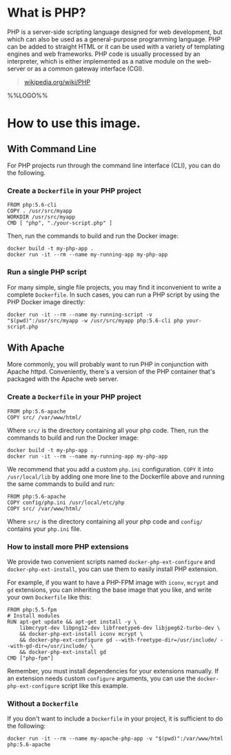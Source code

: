 # What is PHP?

PHP is a server-side scripting language designed for web development, but which
can also be used as a general-purpose programming language. PHP can be added to
straight HTML or it can be used with a variety of templating engines and web
frameworks. PHP code is usually processed by an interpreter, which is either
implemented as a native module on the web-server or as a common gateway
interface (CGI).

> [wikipedia.org/wiki/PHP](http://en.wikipedia.org/wiki/PHP)

%%LOGO%%

# How to use this image.

## With Command Line

For PHP projects run through the command line interface (CLI), you can do the
following.

### Create a `Dockerfile` in your PHP project

    FROM php:5.6-cli
    COPY . /usr/src/myapp
    WORKDIR /usr/src/myapp
    CMD [ "php", "./your-script.php" ]

Then, run the commands to build and run the Docker image:

    docker build -t my-php-app .
    docker run -it --rm --name my-running-app my-php-app

### Run a single PHP script

For many simple, single file projects, you may find it inconvenient to write a
complete `Dockerfile`. In such cases, you can run a PHP script by using the PHP
Docker image directly:

    docker run -it --rm --name my-running-script -v "$(pwd)":/usr/src/myapp -w /usr/src/myapp php:5.6-cli php your-script.php

## With Apache

More commonly, you will probably want to run PHP in conjunction with Apache
httpd. Conveniently, there's a version of the PHP container that's packaged with
the Apache web server.

### Create a `Dockerfile` in your PHP project

    FROM php:5.6-apache
    COPY src/ /var/www/html/

Where `src/` is the directory containing all your php code. Then, run the commands to build and run the Docker image:

    docker build -t my-php-app .
    docker run -it --rm --name my-running-app my-php-app

We recommend that you add a custom `php.ini` configuration. `COPY` it into
`/usr/local/lib` by adding one more line to the Dockerfile above and running the
same commands to build and run:

    FROM php:5.6-apache
    COPY config/php.ini /usr/local/etc/php
    COPY src/ /var/www/html/

Where `src/` is the directory containing all your php code and `config/`
contains your `php.ini` file.

### How to install more PHP extensions

We provide two convenient scripts named `docker-php-ext-configure` and `docker-php-ext-install`, you can use them to
easily install PHP extension.

For example, if you want to have a PHP-FPM image with `iconv`, `mcrypt` and `gd` 
extensions, you can inheriting the base image that you like, and write your own 
`Dockerfile` like this:

    FROM php:5.5-fpm
    # Install modules
    RUN apt-get update && apt-get install -y \
        libmcrypt-dev libpng12-dev libfreetype6-dev libjpeg62-turbo-dev \
        && docker-php-ext-install iconv mcrypt \
        && docker-php-ext-configure gd --with-freetype-dir=/usr/include/ --with-gd-dir=/usr/include/ \
        && docker-php-ext-install gd
    CMD ["php-fpm"]

Remember, you must install dependencies for your extensions manually. If an extension needs custom `configure` arguments,
you can use the `docker-php-ext-configure` script like this example.

### Without a `Dockerfile`

If you don't want to include a `Dockerfile` in your project, it is sufficient to
do the following:

    docker run -it --rm --name my-apache-php-app -v "$(pwd)":/var/www/html php:5.6-apache
